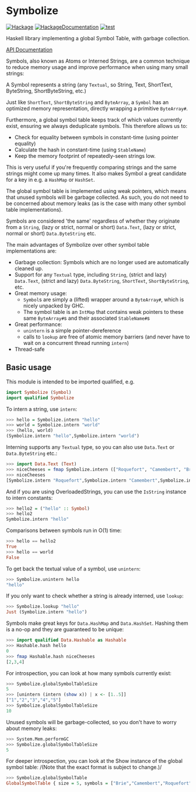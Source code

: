 # Symbolize
[![Hackage](http://img.shields.io/hackage/v/symbolize.svg)](https://hackage.haskell.org/package/symbolize)
[![HackageDocumentation](https://img.shields.io/badge/documentation-available-blue)](https://hackage.haskell.org/package/symbolize/docs/Symbolize.html)
[![test](https://github.com/Qqwy/haskell-symbolize/actions/workflows/test.yaml/badge.svg?branch=main)](https://github.com/Qqwy/haskell-symbolize/actions/workflows/test.yaml)

Haskell library implementing a global Symbol Table, with garbage collection.

[API Documentation](https://hackage.haskell.org/package/symbolize/docs/Symbolize.html)

  
Symbols, also known as Atoms or Interned Strings, are a common technique
to reduce memory usage and improve performance when using many small strings:

A Symbol represents a string (any `Textual`, so String, Text, ShortText, ByteString, ShortByteString, etc.)

Just like `ShortText`, `ShortByteString` and `ByteArray`, a `Symbol` has an optimized memory representation,
directly wrapping a primitive `ByteArray#`.

Furthermore, a global symbol table keeps track of which values currently exist, ensuring we always deduplicate symbols.
This therefore allows us to:
- Check for equality between symbols in constant-time (using pointer equality)
- Calculate the hash in constant-time (using `StableName`)
- Keep the memory footprint of repeatedly-seen strings low.

This is very useful if you're frequently comparing strings
and the same strings might come up many times.
It also makes Symbol a great candidate for a key in e.g. a `HashMap` or `HashSet`.

The global symbol table is implemented using weak pointers,
which means that unused symbols will be garbage collected.
As such, you do not need to be concerned about memory leaks
(as is the case with many other symbol table implementations).

Symbols are considered 'the same' regardless of whether they originate
from a `String`, (lazy or strict, normal or short) `Data.Text`, (lazy or strict, normal or short) `Data.ByteString` etc.

The main advantages of Symbolize over other symbol table implementations are:

- Garbage collection: Symbols which are no longer used are automatically cleaned up.
- Support for any `Textual` type, including `String`, (strict and lazy) `Data.Text`, (strict and lazy) `Data.ByteString`, `ShortText`, `ShortByteString`, etc.
- Great memory usage:
    - `Symbol`s are simply a (lifted) wrapper around a `ByteArray#`, which is nicely unpacked by GHC.
    - The symbol table is an `IntMap` that contains weak pointers to these same `ByteArray#`s and their associated `StableName#`s
- Great performance:
    - `unintern` is a simple pointer-dereference
    - calls to `lookup` are free of atomic memory barriers (and never have to wait on a concurrent thread running `intern`)
- Thread-safe

## Basic usage

This module is intended to be imported qualified, e.g.


```haskell
import Symbolize (Symbol)
import qualified Symbolize
```

To intern a string, use `intern`:

```haskell
>>> hello = Symbolize.intern "hello"
>>> world = Symbolize.intern "world"
>>> (hello, world)
(Symbolize.intern "hello",Symbolize.intern "world")
```

Interning supports any `Textual` type, so you can also use `Data.Text` or `Data.ByteString` etc.:

```haskell
>>> import Data.Text (Text)
>>> niceCheeses = fmap Symbolize.intern (["Roquefort", "Camembert", "Brie"] :: [Text])
>>> niceCheeses
[Symbolize.intern "Roquefort",Symbolize.intern "Camembert",Symbolize.intern "Brie"]
```

And if you are using OverloadedStrings, you can use the `IsString` instance to intern constants:

```haskell
>>> hello2 = ("hello" :: Symbol)
>>> hello2
Symbolize.intern "hello"
```

Comparisons between symbols run in O(1) time:

```haskell
>>> hello == hello2
True
>>> hello == world
False
```

To get back the textual value of a symbol, use `unintern`:

```haskell
>>> Symbolize.unintern hello
"hello"
```

If you only want to check whether a string is already interned, use `lookup`:

```haskell
>>> Symbolize.lookup "hello"
Just (Symbolize.intern "hello")
```

Symbols make great keys for `Data.HashMap` and `Data.HashSet`.
Hashing them is a no-op and they are guaranteed to be unique:

```haskell
>>> import qualified Data.Hashable as Hashable
>>> Hashable.hash hello
0
>>> fmap Hashable.hash niceCheeses
[2,3,4]
```

For introspection, you can look at how many symbols currently exist:

```haskell
>>> Symbolize.globalSymbolTableSize
5
>>> [unintern (intern (show x)) | x <- [1..5]]
["1","2","3","4","5"]
>>> Symbolize.globalSymbolTableSize
10
```

Unused symbols will be garbage-collected, so you don't have to worry about memory leaks:

```haskell
>>> System.Mem.performGC
>>> Symbolize.globalSymbolTableSize
5
```

For deeper introspection, you can look at the Show instance of the global symbol table:
/(Note that the exact format is subject to change.)/

```haskell
>>> Symbolize.globalSymbolTable
GlobalSymbolTable { size = 5, symbols = ["Brie","Camembert","Roquefort","hello","world"] }
```
